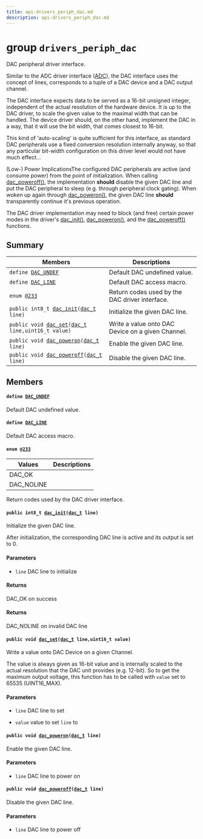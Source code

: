```yaml
---
title: api-drivers_periph_dac.md
description: api-drivers_periph_dac.md
---
```

# group `drivers_periph_dac` 

DAC peripheral driver interface.

Similar to the ADC driver interface ([ADC](./doc/starlight-docs/src/content/docs/apidoc/api-undefined.md#group__drivers__periph__adc)), the DAC interface uses the concept of lines, corresponds to a tuple of a DAC device and a DAC output channel.

The DAC interface expects data to be served as a 16-bit unsigned integer, independent of the actual resolution of the hardware device. It is up to the DAC driver, to scale the given value to the maximal width that can be handled. The device driver should, on the other hand, implement the DAC in a way, that it will use the bit width, that comes closest to 16-bit.

This kind of 'auto-scaling' is quite sufficient for this interface, as standard DAC peripherals use a fixed conversion resolution internally anyway, so that any particular bit-width configuration on this driver level would not have much effect...

(Low-) Power ImplicationsThe configured DAC peripherals are active (and consume power) from the point of initialization. When calling [dac_poweroff()](./doc/starlight-docs/src/content/docs/apidoc/api-undefined.md#group__drivers__periph__dac_1ga75f85190b7b9a4ce4c6f99ddf64f31dc), the implementation **should** disable the given DAC line and put the DAC peripheral to sleep (e.g. through peripheral clock gating). When woken up again through [dac_poweron()](./doc/starlight-docs/src/content/docs/apidoc/api-undefined.md#group__drivers__periph__dac_1gac32e162d1fce1c584918ef29008c1808), the given DAC line **should** transparently continue it's previous operation.

The DAC driver implementation may need to block (and free) certain power modes in the driver's [dac_init()](./doc/starlight-docs/src/content/docs/apidoc/api-undefined.md#group__drivers__periph__dac_1gabc514d1757c59929f653c64085d3fd5d), [dac_poweron()](./doc/starlight-docs/src/content/docs/apidoc/api-undefined.md#group__drivers__periph__dac_1gac32e162d1fce1c584918ef29008c1808), and the [dac_poweroff()](./doc/starlight-docs/src/content/docs/apidoc/api-undefined.md#group__drivers__periph__dac_1ga75f85190b7b9a4ce4c6f99ddf64f31dc) functions.

## Summary

 Members                        | Descriptions                                
--------------------------------|---------------------------------------------
`define `[`DAC_UNDEF`](#group__drivers__periph__dac_1gadabead23aa524637469796890a6fee7c)            | Default DAC undefined value.
`define `[`DAC_LINE`](#group__drivers__periph__dac_1gacd6d66e4e9bb209927d29c0e8d13dea9)            | Default DAC access macro.
`enum `[`@233`](#group__drivers__periph__dac_1ga87d22175c5de65fbe6a0b3b53305dee4)            | Return codes used by the DAC driver interface.
`public int8_t `[`dac_init`](#group__drivers__periph__dac_1gabc514d1757c59929f653c64085d3fd5d)`(`[`dac_t`](./doc/starlight-docs/src/content/docs/apidoc/api-undefined.md#group__drivers__periph__dac_1ga07648053b48b5aa7d1c4dc9075d7a5de)` line)`            | Initialize the given DAC line.
`public void `[`dac_set`](#group__drivers__periph__dac_1ga179ae55de04d356cd6fbb63e9e3f51f6)`(`[`dac_t`](./doc/starlight-docs/src/content/docs/apidoc/api-undefined.md#group__drivers__periph__dac_1ga07648053b48b5aa7d1c4dc9075d7a5de)` line,uint16_t value)`            | Write a value onto DAC Device on a given Channel.
`public void `[`dac_poweron`](#group__drivers__periph__dac_1gac32e162d1fce1c584918ef29008c1808)`(`[`dac_t`](./doc/starlight-docs/src/content/docs/apidoc/api-undefined.md#group__drivers__periph__dac_1ga07648053b48b5aa7d1c4dc9075d7a5de)` line)`            | Enable the given DAC line.
`public void `[`dac_poweroff`](#group__drivers__periph__dac_1ga75f85190b7b9a4ce4c6f99ddf64f31dc)`(`[`dac_t`](./doc/starlight-docs/src/content/docs/apidoc/api-undefined.md#group__drivers__periph__dac_1ga07648053b48b5aa7d1c4dc9075d7a5de)` line)`            | Disable the given DAC line.

## Members

#### `define `[`DAC_UNDEF`](#group__drivers__periph__dac_1gadabead23aa524637469796890a6fee7c) 

Default DAC undefined value.

#### `define `[`DAC_LINE`](#group__drivers__periph__dac_1gacd6d66e4e9bb209927d29c0e8d13dea9) 

Default DAC access macro.

#### `enum `[`@233`](#group__drivers__periph__dac_1ga87d22175c5de65fbe6a0b3b53305dee4) 

 Values                         | Descriptions                                
--------------------------------|---------------------------------------------
DAC_OK            | 
DAC_NOLINE            | 

Return codes used by the DAC driver interface.

#### `public int8_t `[`dac_init`](#group__drivers__periph__dac_1gabc514d1757c59929f653c64085d3fd5d)`(`[`dac_t`](./doc/starlight-docs/src/content/docs/apidoc/api-undefined.md#group__drivers__periph__dac_1ga07648053b48b5aa7d1c4dc9075d7a5de)` line)` 

Initialize the given DAC line.

After initialization, the corresponding DAC line is active and its output is set to 0.

#### Parameters
* `line` DAC line to initialize

#### Returns
DAC_OK on success 

#### Returns
DAC_NOLINE on invalid DAC line

#### `public void `[`dac_set`](#group__drivers__periph__dac_1ga179ae55de04d356cd6fbb63e9e3f51f6)`(`[`dac_t`](./doc/starlight-docs/src/content/docs/apidoc/api-undefined.md#group__drivers__periph__dac_1ga07648053b48b5aa7d1c4dc9075d7a5de)` line,uint16_t value)` 

Write a value onto DAC Device on a given Channel.

The value is always given as 16-bit value and is internally scaled to the actual resolution that the DAC unit provides (e.g. 12-bit). So to get the maximum output voltage, this function has to be called with `value` set to 65535 (UINT16_MAX).

#### Parameters
* `line` DAC line to set 

* `value` value to set `line` to

#### `public void `[`dac_poweron`](#group__drivers__periph__dac_1gac32e162d1fce1c584918ef29008c1808)`(`[`dac_t`](./doc/starlight-docs/src/content/docs/apidoc/api-undefined.md#group__drivers__periph__dac_1ga07648053b48b5aa7d1c4dc9075d7a5de)` line)` 

Enable the given DAC line.

#### Parameters
* `line` DAC line to power on

#### `public void `[`dac_poweroff`](#group__drivers__periph__dac_1ga75f85190b7b9a4ce4c6f99ddf64f31dc)`(`[`dac_t`](./doc/starlight-docs/src/content/docs/apidoc/api-undefined.md#group__drivers__periph__dac_1ga07648053b48b5aa7d1c4dc9075d7a5de)` line)` 

Disable the given DAC line.

#### Parameters
* `line` DAC line to power off

